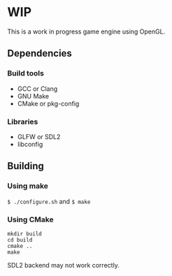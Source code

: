 # WIP
This is a work in progress game engine using OpenGL.
## Dependencies
### Build tools
- GCC or Clang
- GNU Make
- CMake or pkg-config
### Libraries
- GLFW or SDL2
- libconfig
## Building
### Using make
`$ ./configure.sh` and `$ make`
### Using CMake
```
mkdir build
cd build
cmake ..
make
```

SDL2 backend may not work correctly.
